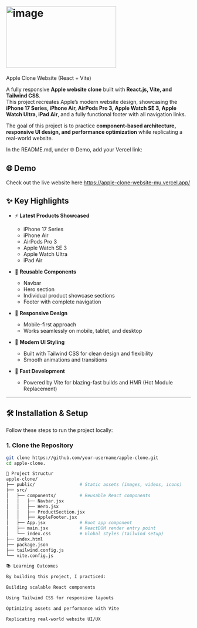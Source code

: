 # <img width="300" height="168" alt="image" src="https://github.com/user-attachments/assets/ddbd6e4f-e667-4c7a-b4c6-6af9c51c352c" />
 Apple Clone Website (React + Vite)

A fully responsive **Apple website clone** built with **React.js, Vite, and Tailwind CSS**.  
This project recreates Apple’s modern website design, showcasing the **iPhone 17 Series, iPhone Air, AirPods Pro 3, Apple Watch SE 3, Apple Watch Ultra, iPad Air**, and a fully functional footer with all navigation links.  

The goal of this project is to practice **component-based architecture, responsive UI design, and performance optimization** while replicating a real-world website.

In the README.md, under 🌐 Demo, add your Vercel link:
## 🌐 Demo
Check out the live website here:https://apple-clone-website-mu.vercel.app/

## ✨ Key Highlights

- ⚡ **Latest Products Showcased**
  - iPhone 17 Series
  - iPhone Air
  - AirPods Pro 3
  - Apple Watch SE 3
  - Apple Watch Ultra
  - iPad Air  

- 🧩 **Reusable Components**
  - Navbar
  - Hero section
  - Individual product showcase sections
  - Footer with complete navigation  

- 📱 **Responsive Design**
  - Mobile-first approach
  - Works seamlessly on mobile, tablet, and desktop  

- 🎨 **Modern UI Styling**
  - Built with Tailwind CSS for clean design and flexibility
  - Smooth animations and transitions  

- 🚀 **Fast Development**
  - Powered by Vite for blazing-fast builds and HMR (Hot Module Replacement)  

---

## 🛠️ Installation & Setup

Follow these steps to run the project locally:

### 1. Clone the Repository
```bash
git clone https://github.com/your-username/apple-clone.git
cd apple-clone.

📂 Project Structur
apple-clone/
├── public/                 # Static assets (images, videos, icons)
├── src/
│   ├── components/         # Reusable React components
│   │   ├── Navbar.jsx
│   │   ├── Hero.jsx
│   │   ├── ProductSection.jsx
│   │   ├── AppleFooter.jsx
│   ├── App.jsx             # Root app component
│   ├── main.jsx            # ReactDOM render entry point
│   └── index.css           # Global styles (Tailwind setup)
├── index.html
├── package.json
├── tailwind.config.js
└── vite.config.js

📚 Learning Outcomes

By building this project, I practiced:

Building scalable React components

Using Tailwind CSS for responsive layouts

Optimizing assets and performance with Vite

Replicating real-world website UI/UX

